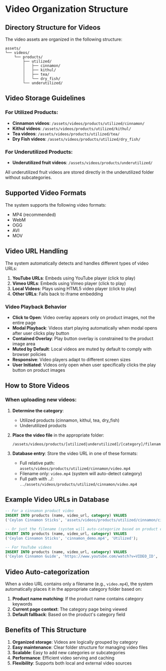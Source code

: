 # Video Organization Structure

## Directory Structure for Videos

The video assets are organized in the following structure:

```
assets/
└── videos/
    └── products/
        ├── utilized/
        │   ├── cinnamon/
        │   ├── kithul/
        │   ├── tea/
        │   └── dry_fish/
        └── underutilized/
```

## Video Storage Guidelines

### For Utilized Products:
- **Cinnamon videos**: `/assets/videos/products/utilized/cinnamon/`
- **Kithul videos**: `/assets/videos/products/utilized/kithul/`
- **Tea videos**: `/assets/videos/products/utilized/tea/`
- **Dry Fish videos**: `/assets/videos/products/utilized/dry_fish/`

### For Underutilized Products:
- **Underutilized fruit videos**: `/assets/videos/products/underutilized/`

All underutilized fruit videos are stored directly in the underutilized folder without subcategories.

## Supported Video Formats

The system supports the following video formats:
- MP4 (recommended)
- WebM
- OGG
- AVI
- MOV

## Video URL Handling

The system automatically detects and handles different types of video URLs:

1. **YouTube URLs**: Embeds using YouTube player (click to play)
2. **Vimeo URLs**: Embeds using Vimeo player (click to play)
3. **Local Videos**: Plays using HTML5 video player (click to play)
4. **Other URLs**: Falls back to iframe embedding

### Video Playback Behavior

- **Click to Open**: Video overlay appears only on product images, not the entire page
- **Modal Playback**: Videos start playing automatically when modal opens after user clicks play button
- **Contained Overlay**: Play button overlay is constrained to the product image area
- **Muted by Default**: Local videos are muted by default to comply with browser policies
- **Responsive**: Video players adapt to different screen sizes
- **User Initiated**: Videos only open when user specifically clicks the play button on product images

## How to Store Videos

### When uploading new videos:

1. **Determine the category**: 
   - Utilized products (cinnamon, kithul, tea, dry_fish)
   - Underutilized products

2. **Place the video file** in the appropriate folder:
   ```
   /assets/videos/products/[utilized|underutilized]/[category]/filename.mp4
   ```

3. **Database entry**: Store the video URL in one of these formats:
   - Full relative path: `assets/videos/products/utilized/cinnamon/video.mp4`
   - Filename only: `video.mp4` (system will auto-detect category)
   - Full path with ../: `../assets/videos/products/utilized/cinnamon/video.mp4`

## Example Video URLs in Database

```sql
-- For a cinnamon product video
INSERT INTO products (name, video_url, category) VALUES 
('Ceylon Cinnamon Sticks', 'assets/videos/products/utilized/cinnamon/cinnamon_demo.mp4', 'Utilized');

-- Or just the filename (system will auto-categorize based on product category)
INSERT INTO products (name, video_url, category) VALUES 
('Ceylon Cinnamon Sticks', 'cinnamon_demo.mp4', 'Utilized');

-- For YouTube videos
INSERT INTO products (name, video_url, category) VALUES 
('Ceylon Cinnamon Guide', 'https://www.youtube.com/watch?v=VIDEO_ID', 'Utilized');
```

## Video Auto-categorization

When a video URL contains only a filename (e.g., `video.mp4`), the system automatically places it in the appropriate category folder based on:

1. **Product name matching**: If the product name contains category keywords
2. **Current page context**: The category page being viewed
3. **Default fallback**: Based on the product's category field

## Benefits of This Structure

1. **Organized storage**: Videos are logically grouped by category
2. **Easy maintenance**: Clear folder structure for managing video files
3. **Scalable**: Easy to add new categories or subcategories
4. **Performance**: Efficient video serving and caching
5. **Flexibility**: Supports both local and external video sources
